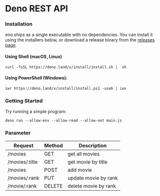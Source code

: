 # Deno REST API

### Installation
eno ships as a single executable with no dependencies. You can install it using the installers below, or download a release binary from the  [releases page](https://github.com/denoland/deno/releases).
#### Using Shell (macOS, Linux)
    curl -fsSL https://deno.land/x/install/install.sh |  sh
#### Using PowerShell (Windows):

    iwr https://deno.land/x/install/install.ps1 -useb | iex

### Getting Started
Try running a simple program:

    deno run --allow-env --allow-read --allow-net main.js


### Parameter
| Request        | Method | Description          |
|----------------|--------|----------------------|
| /movies        | GET    | get all movies       |
| /movies/:title | GET    | get movie by title   |
| /movies        | POST   | add movie            |
| /movies/:rank  | PUT    | update movie by rank |
| /movie/:rank   | DELETE | delete movie by rank |
